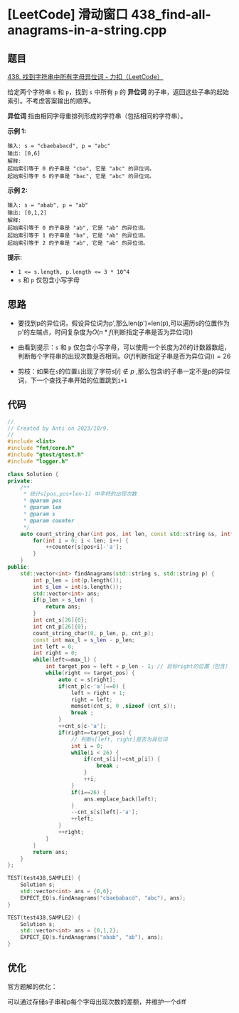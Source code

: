 # [LeetCode] 滑动窗口 438_find-all-anagrams-in-a-string.cpp

## 题目

[438. 找到字符串中所有字母异位词 - 力扣（LeetCode）](https://leetcode.cn/problems/find-all-anagrams-in-a-string/description/?envType=study-plan-v2&envId=top-100-liked)

给定两个字符串 `s` 和 `p`，找到 `s` 中所有 `p` 的 **异位词** 的子串，返回这些子串的起始索引。不考虑答案输出的顺序。

**异位词** 指由相同字母重排列形成的字符串（包括相同的字符串）。

 

**示例 1:**

```
输入: s = "cbaebabacd", p = "abc"
输出: [0,6]
解释:
起始索引等于 0 的子串是 "cba", 它是 "abc" 的异位词。
起始索引等于 6 的子串是 "bac", 它是 "abc" 的异位词。
```

 **示例 2:**

```
输入: s = "abab", p = "ab"
输出: [0,1,2]
解释:
起始索引等于 0 的子串是 "ab", 它是 "ab" 的异位词。
起始索引等于 1 的子串是 "ba", 它是 "ab" 的异位词。
起始索引等于 2 的子串是 "ab", 它是 "ab" 的异位词。
```

 

**提示:**

- `1 <= s.length, p.length <= 3 * 10^4`
- `s` 和 `p` 仅包含小写字母

## 思路

- 要找到p的异位词，假设异位词为p',那么len(p')=len(p),可以遍历s的位置作为p'的左端点，时间复杂度为$O(n*f(\text{判断指定子串是否为异位词}))$

- 由看到提示：`s` 和 `p` 仅包含小写字母，可以使用一个长度为26的计数器数组，判断每个字符串的出现次数是否相同。$\Theta(f(\text{判断指定子串是否为异位词}))=26$
- 剪枝：如果在`s`的位置`i`出现了字符$s[i]\notin p$ ,那么包含i的子串一定不是p的异位词，下一个查找子串开始的位置跳到`i+1`

## 代码

```c++
//
// Created by Anti on 2023/10/9.
//
#include <list>
#include "fmt/core.h"
#include "gtest/gtest.h"
#include "logger.h"

class Solution {
private:
    /**
     * 统计s[pos,pos+len-1] 中字符的出现次数
     * @param pos
     * @param len
     * @param s
     * @param counter
     */
    auto count_string_char(int pos, int len, const std::string &s, int* counter) ->void {
        for(int i = 0; i < len; i++) {
            ++counter[s[pos+i]-'a'];
        }
    }
public:
    std::vector<int> findAnagrams(std::string s, std::string p) {
        int p_len = int(p.length());
        int s_len = int(s.length());
        std::vector<int> ans;
        if(p_len > s_len) {
            return ans;
        }
        int cnt_s[26]{0};
        int cnt_p[26]{0};
        count_string_char(0, p_len, p, cnt_p);
        const int max_l = s_len - p_len;
        int left = 0;
        int right = 0;
        while(left<=max_l) {
            int target_pos = left + p_len - 1; // 目标right的位置（包含）
            while(right <= target_pos) {
                auto c = s[right];
                if(cnt_p[c-'a']==0) {
                    left = right + 1;
                    right = left;
                    memset(cnt_s, 0 ,sizeof (cnt_s));
                    break ;
                }
                ++cnt_s[c-'a'];
                if(right==target_pos) {
                    // 判断s[left, right]是否为异位词
                    int i = 0;
                    while(i < 26) {
                        if(cnt_s[i]!=cnt_p[i]) {
                            break ;
                        }
                        ++i;
                    }
                    if(i==26) {
                        ans.emplace_back(left);
                    }
                    --cnt_s[s[left]-'a'];
                    ++left;
                }
                ++right;
            }
        }
        return ans;
    }
};

TEST(test438,SAMPLE1) {
    Solution s;
    std::vector<int> ans = {0,6};
    EXPECT_EQ(s.findAnagrams("cbaebabacd", "abc"), ans);
}

TEST(test438,SAMPLE2) {
    Solution s;
    std::vector<int> ans = {0,1,2};
    EXPECT_EQ(s.findAnagrams("abab", "ab"), ans);
}
```

## 优化

官方题解的优化：

可以通过存储s子串和p每个字母出现次数的差额，并维护一个diff
